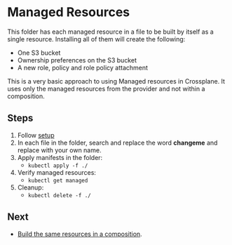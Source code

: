 # Managed Resources

This folder has each managed resource in a file to be built by itself as a single resource. Installing all of them will
create the following:

* One S3 bucket
* Ownership preferences on the S3 bucket
* A new role, policy and role policy attachment

This is a very basic approach to using Managed resources in Crossplane. It uses only the managed resources from the
provider and not within a composition.

## Steps
1. Follow [setup](../README.md)
2. In each file in the folder, search and replace the word **changeme** and replace with your own name.
3. Apply manifests in the folder:
   * `kubectl apply -f ./`
4. Verify managed resources: 
   * `kubectl get managed`
5. Cleanup:
   * `kubectl delete -f ./`

## Next
* [Build the same resources in a composition](../2-composite-resource-definition).